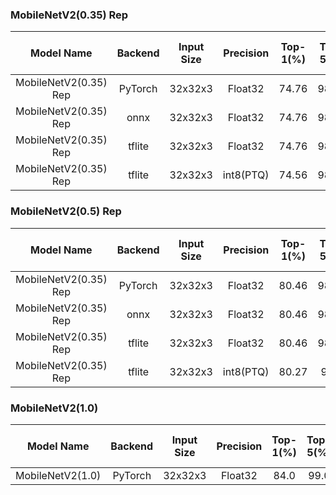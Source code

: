 
### MobileNetV2(0.35) Rep

| Model Name | Backend | Input Size | Precision |Top-1(%) | Top-5(%) | Flops (M) | Param (M) | Invoke Time (ms) | Link |
|:-:|:-:|:-:|:-:|:-:|:-:|:-:|:-:|:-:|:-:|
|MobileNetV2(0.35)  Rep| PyTorch | 32x32x3 | Float32 | 74.76 | 98.26| 0.21 | 0.021 | - | [Download](https://files.seeedstudio.com/sscma/model_zoo/classification/models/cifar10/mobilenetv2_cifar10_float32_sha1_229a650d3d6352349bbe09f27120b0ffaea03154.pth) |
|MobileNetV2(0.35)   Rep| onnx | 32x32x3 | Float32 | 74.76 | 98.26| 0.21 | 0.021 | - | [Download](https://files.seeedstudio.com/sscma/model_zoo/classification/models/cifar10/mobilenetv2_cifar10_float32_sha1_5de550613080ddb9e9c48917abae402b72fb1f7c.onnx) |
|MobileNetV2(0.35)  Rep| tflite | 32x32x3 | Float32 | 74.76 | 98.26| 0.21 | 0.021 | - | [Download](https://files.seeedstudio.com/sscma/model_zoo/classification/models/cifar10/mobilenetv2_cifar10_float32_sha1_8573efa98eb573ce709d0eeef97cac84a4a54442.tflite) |
|MobileNetV2(0.35)  Rep| tflite | 32x32x3 | int8(PTQ) | 74.56 | 98.29| 0.21 | 0.021 | 13<sup>(1) | [Download](https://files.seeedstudio.com/sscma/model_zoo/classification/models/cifar10/mobilenetv2_cifar10_int8_sha1_84561285cfef22718d41b93f81853143746293d8.tflite) |

### MobileNetV2(0.5) Rep

| Model Name | Backend | Input Size | Precision |Top-1(%) | Top-5(%) | Flops (M) | Param (M) | Invoke Time (ms) | Link |
|:-:|:-:|:-:|:-:|:-:|:-:|:-:|:-:|:-:|:-:|
|MobileNetV2(0.35)  Rep| PyTorch | 32x32x3 | Float32 | 80.46 | 98.66| 2.55 | 0.18 | - | [Download](https://files.seeedstudio.com/sscma/model_zoo/classification/models/cifar10/mobilenetv2_0.5_cifar10_float32_sha1_461bb5ded0d24d338095fa4a09de9d9775a6bfd7.pth) |
|MobileNetV2(0.35)  Rep| onnx | 32x32x3 | Float32 | 80.46 | 98.66| 2.55 | 0.18 | - | [Download](https://files.seeedstudio.com/sscma/model_zoo/classification/models/cifar10/mobilenetv2_0.5_cifar10_float32_sha1_8202733d350bf67de22c776a9e35d5b250941807.onnx) |
|MobileNetV2(0.35)  Rep| tflite | 32x32x3 | Float32 | 80.46 | 98.66| 2.55 | 0.18 | - | [Download](https://files.seeedstudio.com/sscma/model_zoo/classification/models/cifar10/mobilenetv2_0.5_cifar10_float32_sha1_426735eb781a233566ba426cd9b91bc1a58d0050.tflite) |
|MobileNetV2(0.35)  Rep| tflite | 32x32x3 | int8(PTQ) | 80.27 | 98.1| 2.55 | 0.18 | 24<sup>(1) | [Download](https://files.seeedstudio.com/sscma/model_zoo/classification/models/cifar10/mobilenetv2_0.5_cifar10_int8_sha1_56016374140f2e3960429e6dfd8ef1282b28c65d.tflite) |

### MobileNetV2(1.0)

| Model Name | Backend | Input Size | Precision |Top-1(%) | Top-5(%) | Flops (M) | Param (M) | Invoke Time (ms) | Link |
|:-:|:-:|:-:|:-:|:-:|:-:|:-:|:-:|:-:|:-:|
|MobileNetV2(1.0)| PyTorch | 32x32x3 | Float32 | 84.0 | 99.0| 6.4 | 2.237 | - | [Download]() |
